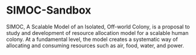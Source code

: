 # SIMOC-Sandbox

SIMOC, A Scalable Model of an Isolated, Off-world Colony, is a proposal to study
and development of resource allocation model for a scalable human colony. At a fundamental level,
the model creates a systematic way of allocating and consuming resources such as air, food, water, and power.
